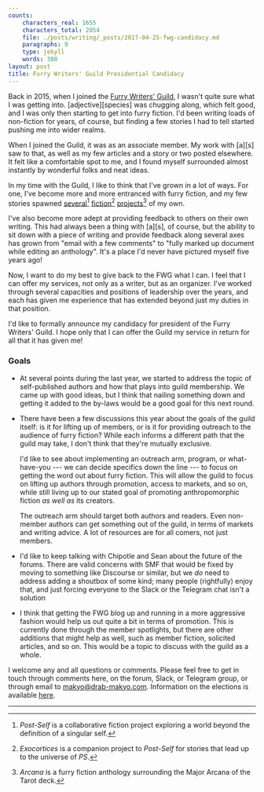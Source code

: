 ```yaml
---
counts:
    characters_real: 1655
    characters_total: 2054
    file: ./posts/writing/_posts/2017-04-25-fwg-candidacy.md
    paragraphs: 9
    type: jekyll
    words: 388
layout: post
title: Furry Writers' Guild Presidential Candidacy
---
```


Back in 2015, when I joined the [Furry Writers' Guild](https://furrywritersguild.com), I wasn't quite sure what I was getting into. [adjective][species] was chugging along, which felt good, and I was only then starting to get into furry fiction. I'd been writing loads of non-fiction for years, of course, but finding a few stories I had to tell started pushing me into wider realms.

When I joined the Guild, it was as an associate member. My work with [a][s] saw to that, as well as my few articles and a story or two posted elsewhere. It felt like a comfortable spot to me, and I found myself surrounded almost instantly by wonderful folks and neat ideas.

In my time with the Guild, I like to think that I've grown in a lot of ways. For one, I've become more and more entranced with furry fiction, and my few stories spawned [several](http://post-self.io)[^postself] [fiction](http://exocortic.es)[^exocortices] [projects](/anthologies/arcana)[^arcana] of my own.

I've also become more adept at providing feedback to others on their own writing. This had always been a thing with [a][s], of course, but the ability to sit down with a piece of writing and provide feedback along several axes has grown from "email with a few comments" to "fully marked up document while editing an anthology".  It's a place I'd never have pictured myself five years ago!

Now, I want to do my best to give back to the FWG what I can. I feel that I can offer my services, not only as a writer, but as an organizer. I've worked through several capacities and positions of leadership over the years, and each has given me experience that has extended beyond just my duties in that position.

I'd like to formally announce my candidacy for president of the Furry Writers' Guild. I hope only that I can offer the Guild my service in return for all that it has given me!

### Goals

* At several points during the last year, we started to address the topic of self-published authors and how that plays into guild membership. We came up with good ideas, but I think that nailing something down and getting it added to the by-laws would be a good goal for this next round.
* There have been a few discussions this year about the goals of the guild itself: is it for lifting up of members, or is it for providing outreach to the audience of furry fiction? While each informs a different path that the guild may take, I don't think that they're mutually exclusive.

  I'd like to see about implementing an outreach arm, program, or what-have-you --- we can decide specifics down the line --- to focus on getting the word out about furry fiction. This will allow the guild to focus on lifting up authors through promotion, access to markets, and so on, while still living up to our stated goal of promoting anthropomorphic fiction *as well as* its creators.

  The outreach arm should target both authors and readers. Even non-member authors can get something out of the guild, in terms of markets and writing advice. A lot of resources are for all comers, not just members.
* I'd like to keep talking with Chipotle and Sean about the future of the forums. There are valid concerns with SMF that would be fixed by moving to something like Discourse or similar, but we *do* need to address adding a shoutbox of some kind; many people (rightfully) enjoy that, and just forcing everyone to the Slack or the Telegram chat isn't a solution
* I think that getting the FWG blog up and running in a more aggressive fashion would help us out quite a bit in terms of promotion. This is currently done through the member spotlights, but there are other additions that might help as well, such as member fiction, solicited articles, and so on. This would be a topic to discuss with the guild as a whole.

I welcome any and all questions or comments. Please feel free to get in touch through comments here, on the forum, Slack, or Telegram group, or through email to [makyo@drab-makyo.com](mailto:makyo@drab-makyo.com). Information on the elections is available [here](http://www.anthroaquatic.com/forum/index.php?topic=1361.0).

-----

[^postself]: *Post-Self* is a collaborative fiction project exploring a world beyond the definition of a singular self.
[^exocortices]: *Exocortices* is a companion project to *Post-Self* for stories that lead up to the universe of *PS*.
[^arcana]: *Arcana* is a furry fiction anthology surrounding the Major Arcana of the Tarot deck.
